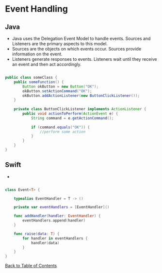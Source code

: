 # Event Handling

## Java

* Java uses the Delegation Event Model to handle events. Sources and Listeners are the primary aspects to this model.
* Sources are the objects on which events occur. Sources provide information on the event.
* Listeners generate responses to events. Listeners wait until they receive an event and then act accordingly.

```Java

public class someClass {
	public someFunction() {
		Button okButton = new Button("OK");
		okButton.setActionCommand("OK");
		okButton.addActionListener(new ButtonClickListener());
	}
	
	private class ButtonClickListener implements ActionListener {
		public void actionToPerform(ActionEvent e) {
			String command = e.getActionCommand();
			
			if (command.equals("OK")) {
				//perform some action
			}
		}
	}
}

```

## Swift

* 

```Swift

class Event<T> {

	typealias EventHandler = T -> ()

	private var eventHandlers = [EventHandler]()

	func addHandler(handler: EventHandler) {
		eventHandlers.append(handler)
	}

	func raise(data: T) {
		for handler in eventHandlers {
			handler(data)
		}
	}
}

```


[Back to Table of Contents](README.md)
